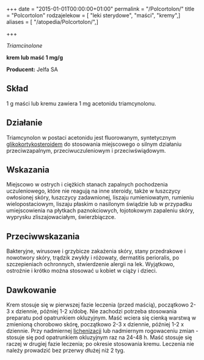 +++
date = "2015-01-01T00:00:00+01:00"
permalink = "/Polcortolon/"
title = "Polcortolon"
rodzajelekow = [ "leki sterydowe", "maści", "kremy",]
aliases = [ "/atopedia/Polcortolon/",]

+++

*Triamcinolone*

**krem lub maść 1 mg/g**

**Producent:** Jelfa SA

Skład
-----

1 g maści lub kremu zawiera 1 mg acetonidu triamcynolonu.

Działanie
---------

Triamcynolon w postaci acetonidu jest fluorowanym, syntetycznym [glikokortykosteroidem](/atopedia/sterydy "wikilink") do stosowania miejscowego o silnym działaniu przeciwzapalnym, przeciwuczuleniowym i przeciwświądowym.

Wskazania
---------

Miejscowo w ostrych i ciężkich stanach zapalnych pochodzenia uczuleniowego, które nie reagują na inne steroidy, także w łuszczycy owłosionej skóry, łuszczycy zadawnionej, liszaju rumieniowatym, rumieniu wielopostaciowym, liszaju płaskim o nasilonym świądzie lub w przypadku umiejscowienia na płytkach paznokciowych, łojotokowym zapaleniu skóry, wyprysku zliszajowaciałym, świerzbiączce.

Przeciwwskazania
----------------

Bakteryjne, wirusowe i grzybicze zakażenia skóry, stany przedrakowe i nowotwory skóry, trądzik zwykły i różowaty, dermatitis perioralis, po szczepieniach ochronnych, stwierdzenie alergii na lek. Wyjątkowo, ostrożnie i krótko można stosować u kobiet w ciąży i dzieci.

Dawkowanie
----------

Krem stosuje się w pierwszej fazie leczenia (przed maścią), początkowo 2-3 x dziennie, później 1-2 x/dobę. Nie zachodzi potrzeba stosowania preparatu pod opatrunkiem okluzyjnym. Maść wciera się cienką warstwą w zmienioną chorobowo skórę, początkowo 2-3 x dziennie, później 1-2 x dziennie. Przy nadmiernej [lichenizacji](/atopedia/lichenizacja "wikilink") lub nadmiernym rogowaceniu zmian - stosuje się pod opatrunkiem okluzyjnym raz na 24-48 h. Maść stosuje się raczej w drugiej fazie leczenia; po okresie stosowania kremu. Leczenia nie należy prowadzić bez przerwy dłużej niż 2 tyg.
